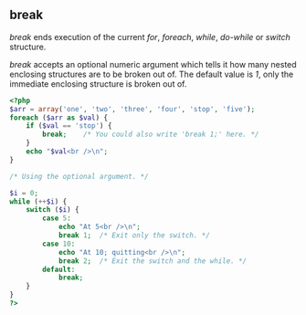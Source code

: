 break
-----

*break* ends execution of the current *for*, *foreach*, *while*,
*do-while* or *switch* structure.

*break* accepts an optional numeric argument which tells it how many
nested enclosing structures are to be broken out of. The default value
is *1*, only the immediate enclosing structure is broken out of.

``` php
<?php
$arr = array('one', 'two', 'three', 'four', 'stop', 'five');
foreach ($arr as $val) {
    if ($val == 'stop') {
        break;    /* You could also write 'break 1;' here. */
    }
    echo "$val<br />\n";
}

/* Using the optional argument. */

$i = 0;
while (++$i) {
    switch ($i) {
        case 5:
            echo "At 5<br />\n";
            break 1;  /* Exit only the switch. */
        case 10:
            echo "At 10; quitting<br />\n";
            break 2;  /* Exit the switch and the while. */
        default:
            break;
    }
}
?>
```
